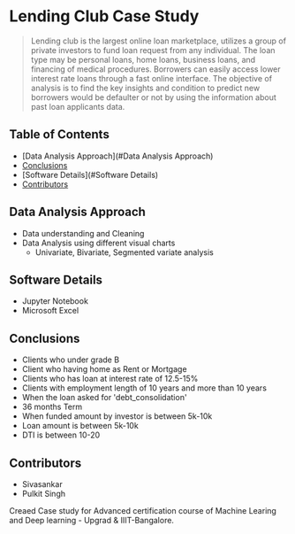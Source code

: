# Lending Club Case Study
> Lending club is the largest online loan marketplace, utilizes a group
of private investors to fund loan request from any individual. The
loan type may be personal loans, home loans, business loans, and
financing of medical procedures.
Borrowers can easily access lower interest rate loans through a fast
online interface.
The objective of analysis is to find the key insights and condition to
predict new borrowers would be defaulter or not by using the
information about past loan applicants data.


## Table of Contents
* [Data Analysis Approach](#Data Analysis Approach)
* [Conclusions](#conclusions)
* [Software Details](#Software Details)
* [Contributors](#Contributors)

<!-- You can include any other section that is pertinent to your problem -->

## Data Analysis Approach
- Data understanding and Cleaning
- Data Analysis using different visual charts
    - Univariate, Bivariate, Segmented variate analysis

## Software Details
- Jupyter Notebook
- Microsoft Excel

## Conclusions
- Clients who under grade B
- Client who having home as Rent or Mortgage
- Clients who has loan at interest rate of 12.5-15%
- Clients with employment length of 10 years and more than 10 years
- When the loan asked for 'debt_consolidation'
- 36 months Term
- When funded amount by investor is between 5k-10k
- Loan amount is between 5k-10k
- DTI is between 10-20

<!-- You don't have to answer all the questions - just the ones relevant to your project. -->

<!-- As the libraries versions keep on changing, it is recommended to mention the version of library used in this project -->


## Contributors
- Sivasankar
- Pulkit Singh

Creaed Case study for Advanced certification course of Machine Learing and Deep learning - Upgrad & IIIT-Bangalore.

<!-- Optional -->
<!-- ## License -->
<!-- This project is open source and available under the [... License](). -->

<!-- You don't have to include all sections - just the one's relevant to your project -->
